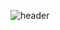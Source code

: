 ![header](https://capsule-render.vercel.app/api?type=Rounded&color=FFA07A&height=200&text=%Kukudas&fontColor=#FFFFFF)
